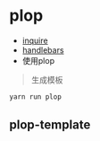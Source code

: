 #  plop

- [inquire](https://github.com/handlebars-lang/handlebars.js)
- [handlebars](https://handlebarsjs.com/guide/partials.html#partial-blocks)
- 使用plop


> 生成模板

```bash
yarn run plop
```

## plop-template
